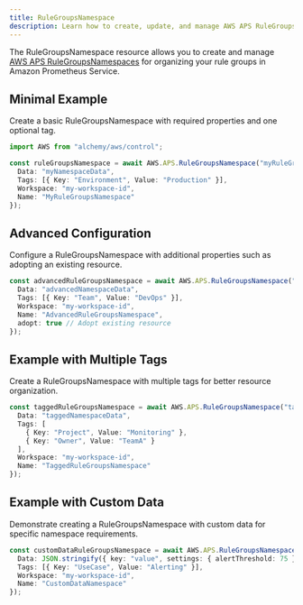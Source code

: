```yaml
---
title: RuleGroupsNamespace
description: Learn how to create, update, and manage AWS APS RuleGroupsNamespaces using Alchemy Cloud Control.
---
```



The RuleGroupsNamespace resource allows you to create and manage [AWS APS RuleGroupsNamespaces](https://docs.aws.amazon.com/aps/latest/userguide/) for organizing your rule groups in Amazon Prometheus Service.

## Minimal Example

Create a basic RuleGroupsNamespace with required properties and one optional tag.

```ts
import AWS from "alchemy/aws/control";

const ruleGroupsNamespace = await AWS.APS.RuleGroupsNamespace("myRuleGroupsNamespace", {
  Data: "myNamespaceData",
  Tags: [{ Key: "Environment", Value: "Production" }],
  Workspace: "my-workspace-id",
  Name: "MyRuleGroupsNamespace"
});
```

## Advanced Configuration

Configure a RuleGroupsNamespace with additional properties such as adopting an existing resource.

```ts
const advancedRuleGroupsNamespace = await AWS.APS.RuleGroupsNamespace("advancedRuleGroupsNamespace", {
  Data: "advancedNamespaceData",
  Tags: [{ Key: "Team", Value: "DevOps" }],
  Workspace: "my-workspace-id",
  Name: "AdvancedRuleGroupsNamespace",
  adopt: true // Adopt existing resource
});
```

## Example with Multiple Tags

Create a RuleGroupsNamespace with multiple tags for better resource organization.

```ts
const taggedRuleGroupsNamespace = await AWS.APS.RuleGroupsNamespace("taggedRuleGroupsNamespace", {
  Data: "taggedNamespaceData",
  Tags: [
    { Key: "Project", Value: "Monitoring" },
    { Key: "Owner", Value: "TeamA" }
  ],
  Workspace: "my-workspace-id",
  Name: "TaggedRuleGroupsNamespace"
});
```

## Example with Custom Data

Demonstrate creating a RuleGroupsNamespace with custom data for specific namespace requirements.

```ts
const customDataRuleGroupsNamespace = await AWS.APS.RuleGroupsNamespace("customDataRuleGroupsNamespace", {
  Data: JSON.stringify({ key: "value", settings: { alertThreshold: 75 } }), // Custom JSON data
  Tags: [{ Key: "UseCase", Value: "Alerting" }],
  Workspace: "my-workspace-id",
  Name: "CustomDataNamespace"
});
```
